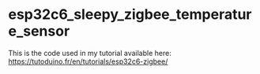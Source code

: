 # esp32c6_sleepy_zigbee_temperature_sensor
This is the code used in my tutorial available here: https://tutoduino.fr/en/tutorials/esp32c6-zigbee/
